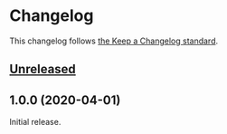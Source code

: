 # Changelog

This changelog follows [the Keep a Changelog standard](https://keepachangelog.com).


## [Unreleased](https://github.com/EventSaucePHP/LaravelEventSauce/compare/1.0.0...master)


## 1.0.0 (2020-04-01)

Initial release.
